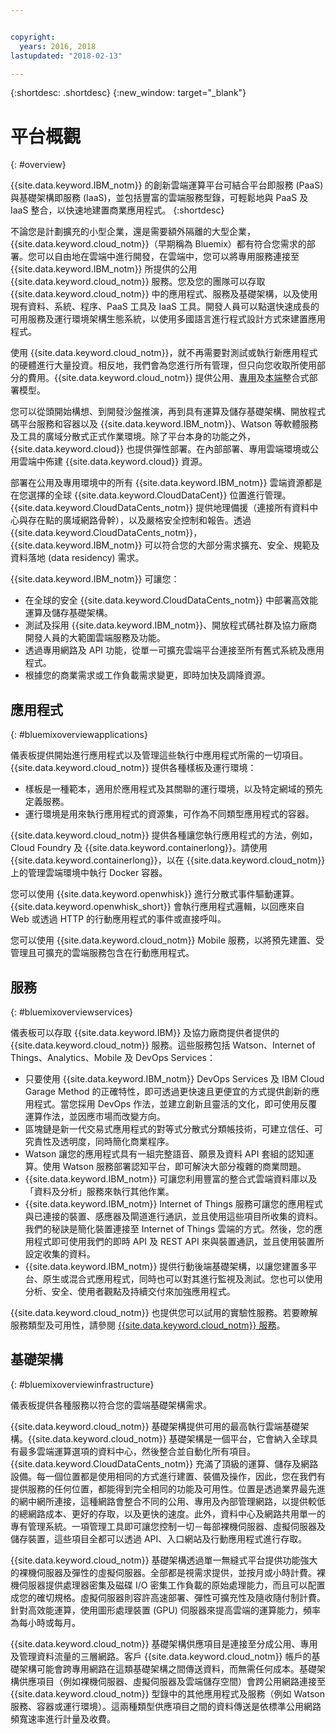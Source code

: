 ```yaml
---


copyright:
  years: 2016, 2018
lastupdated: "2018-02-13"

---
```


{:shortdesc: .shortdesc}
{:new_window: target="_blank"}

# 平台概觀
{: #overview}

{{site.data.keyword.IBM_notm}} 的創新雲端運算平台可結合平台即服務 (PaaS) 與基礎架構即服務 (IaaS)，並包括豐富的雲端服務型錄，可輕鬆地與 PaaS 及 IaaS 整合，以快速地建置商業應用程式。
{:shortdesc}

不論您是計劃擴充的小型企業，還是需要額外隔離的大型企業，{{site.data.keyword.cloud_notm}}（早期稱為 Bluemix）都有符合您需求的部署。您可以自由地在雲端中進行開發，在雲端中，您可以將專用服務連接至 {{site.data.keyword.IBM_notm}} 所提供的公用 {{site.data.keyword.cloud_notm}} 服務。您及您的團隊可以存取 {{site.data.keyword.cloud_notm}} 中的應用程式、服務及基礎架構，以及使用現有資料、系統、程序、PaaS 工具及 IaaS 工具。開發人員可以點選快速成長的可用服務及運行環境架構生態系統，以使用多國語言進行程式設計方式來建置應用程式。

使用 {{site.data.keyword.cloud_notm}}，就不再需要對測試或執行新應用程式的硬體進行大量投資。相反地，我們會為您進行所有管理，但只向您收取所使用部分的費用。{{site.data.keyword.cloud_notm}} 提供公用、[專用](/docs/dedicated/index.html)及[本端](/docs/local/index.html)整合式部署模型。

您可以從頭開始構想、到開發沙盤推演，再到具有運算及儲存基礎架構、開放程式碼平台服務和容器以及 {{site.data.keyword.IBM_notm}}、Watson 等軟體服務及工具的廣域分散式正式作業環境。除了平台本身的功能之外，{{site.data.keyword.cloud}} 也提供彈性部署。在內部部署、專用雲端環境或公用雲端中佈建 {{site.data.keyword.cloud}} 資源。

部署在公用及專用環境中的所有 {{site.data.keyword.IBM_notm}} 雲端資源都是在您選擇的全球 {{site.data.keyword.CloudDataCent}} 位置進行管理。{{site.data.keyword.CloudDataCents_notm}} 提供地理備援（連接所有資料中心與存在點的廣域網路骨幹），以及嚴格安全控制和報告。透過 {{site.data.keyword.CloudDataCents_notm}}，{{site.data.keyword.IBM_notm}} 可以符合您的大部分需求擴充、安全、規範及資料落地 (data residency) 需求。

{{site.data.keyword.IBM_notm}} 可讓您：

* 在全球的安全 {{site.data.keyword.CloudDataCents_notm}} 中部署高效能運算及儲存基礎架構。
* 測試及採用 {{site.data.keyword.IBM_notm}}、開放程式碼社群及協力廠商開發人員的大範圍雲端服務及功能。
* 透過專用網路及 API 功能，從單一可擴充雲端平台連接至所有舊式系統及應用程式。
* 根據您的商業需求或工作負載需求變更，即時加快及調降資源。

## 應用程式
{: #bluemixoverviewapplications}

儀表板提供開始進行應用程式以及管理這些執行中應用程式所需的一切項目。{{site.data.keyword.cloud_notm}} 提供各種樣板及運行環境：

* 樣板是一種範本，適用於應用程式及其關聯的運行環境，以及特定網域的預先定義服務。
* 運行環境是用來執行應用程式的資源集，可作為不同類型應用程式的容器。

{{site.data.keyword.cloud_notm}} 提供各種讓您執行應用程式的方法，例如，Cloud Foundry 及 {{site.data.keyword.containerlong}}。請使用 {{site.data.keyword.containerlong}}，以在 {{site.data.keyword.cloud_notm}} 上的管理雲端環境中執行 Docker 容器。

您可以使用 {{site.data.keyword.openwhisk}} 進行分散式事件驅動運算。{{site.data.keyword.openwhisk_short}} 會執行應用程式邏輯，以回應來自 Web 或透過 HTTP 的行動應用程式的事件或直接呼叫。

您可以使用 {{site.data.keyword.cloud_notm}} Mobile 服務，以將預先建置、受管理且可擴充的雲端服務包含在行動應用程式。

## 服務
{: #bluemixoverviewservices}

儀表板可以存取 {{site.data.keyword.IBM}} 及協力廠商提供者提供的 {{site.data.keyword.cloud_notm}} 服務。這些服務包括 Watson、Internet of Things、Analytics、Mobile 及 DevOps Services：

* 只要使用 {{site.data.keyword.IBM_notm}} DevOps Services 及 IBM Cloud Garage Method 的正確特性，即可透過更快速且更便宜的方式提供創新的應用程式。當您採用 DevOps 作法，並建立創新且靈活的文化，即可使用反覆運算作法，並因應市場而改變方向。
* 區塊鏈是新一代交易式應用程式的對等式分散式分類帳技術，可建立信任、可究責性及透明度，同時簡化商業程序。  
* Watson 讓您的應用程式具有一組完整語音、願景及資料 API 套組的認知運算。使用 Watson 服務部署認知平台，即可解決大部分複雜的商業問題。
* {{site.data.keyword.IBM_notm}} 可讓您利用豐富的整合式雲端資料庫以及「資料及分析」服務來執行其他作業。
* {{site.data.keyword.IBM_notm}} Internet of Things 服務可讓您的應用程式與已連接的裝置、感應器及閘道進行通訊，並且使用這些項目所收集的資料。我們的秘訣是簡化裝置連接至 Internet of Things 雲端的方式。然後，您的應用程式即可使用我們的即時 API 及 REST API 來與裝置通訊，並且使用裝置所設定收集的資料。
* {{site.data.keyword.IBM_notm}} 提供行動後端基礎架構，以讓您建置多平台、原生或混合式應用程式，同時也可以對其進行監視及測試。您也可以使用分析、安全、使用者觀點及持續交付來加強應用程式。

{{site.data.keyword.cloud_notm}} 也提供您可以試用的實驗性服務。若要瞭解服務類型及可用性，請參閱 [{{site.data.keyword.cloud_notm}} 服務](/docs/services/index.html)。


## 基礎架構
{: #bluemixoverviewinfrastructure}

儀表板提供各種服務以符合您的雲端基礎架構需求。

{{site.data.keyword.cloud_notm}} 基礎架構提供可用的最高執行雲端基礎架構。{{site.data.keyword.cloud_notm}} 基礎架構是一個平台，它會納入全球具有最多雲端運算選項的資料中心，然後整合並自動化所有項目。{{site.data.keyword.CloudDataCents_notm}} 充滿了頂級的運算、儲存及網路設備。每一個位置都是使用相同的方式進行建置、裝備及操作，因此，您在我們有提供服務的任何位置，都能得到完全相同的功能及可用性。位置是透過業界最先進的網中網所連接，這種網路會整合不同的公用、專用及內部管理網路，以提供較低的總網路成本、更好的存取，以及更快的速度。此外，資料中心及網路共用單一的專有管理系統。一項管理工具即可讓您控制一切－每部裸機伺服器、虛擬伺服器及儲存裝置，這些項目全都可以透過 API、入口網站及行動應用程式進行存取。

{{site.data.keyword.cloud_notm}} 基礎架構透過單一無縫式平台提供功能強大的裸機伺服器及彈性的虛擬伺服器。全部都是視需求提供，並按月或小時計費。裸機伺服器提供處理器密集及磁碟 I/O 密集工作負載的原始處理能力，而且可以配置成您的確切規格。虛擬伺服器則容許高速部署、彈性可擴充性及隨收隨付制計費。針對高效能運算，使用圖形處理裝置 (GPU) 伺服器來提高雲端的運算能力，頻率為每小時或每月。

{{site.data.keyword.cloud_notm}} 基礎架構供應項目是連接至分成公用、專用及管理資料流量的三層網路。客戶 {{site.data.keyword.cloud_notm}} 帳戶的基礎架構可能會跨專用網路在這類基礎架構之間傳送資料，而無需任何成本。基礎架構供應項目（例如裸機伺服器、虛擬伺服器及雲端儲存空間）會跨公用網路連接至 {{site.data.keyword.cloud_notm}} 型錄中的其他應用程式及服務（例如 Watson 服務、容器或運行環境）。這兩種類型供應項目之間的資料傳送是依標準公用網路頻寬速率進行計量及收費。
